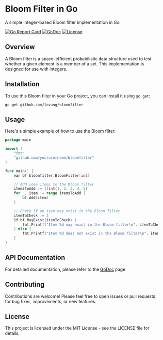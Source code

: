 # Bloom Filter in Go

A simple integer-based Bloom filter implementation in Go.

[![Go Report Card](https://goreportcard.com/badge/github.com/lovung/bloomfilter)](https://goreportcard.com/report/github.com/lovung/bloomfilter)
[![GoDoc](https://godoc.org/github.com/lovung/bloomfilter?status.svg)](https://pkg.go.dev/github.com/lovung/bloomfilter)
[![License](https://img.shields.io/badge/License-MIT-blue.svg)](https://github.com/lovung/bloomfilter/blob/main/LICENSE)

## Overview

A Bloom filter is a space-efficient probabilistic data structure used to test whether a given element is a member of a set. This implementation is designed for use with integers.

## Installation

To use this Bloom filter in your Go project, you can install it using `go get`:

```shell
go get github.com/lovung/bloomfilter
```

## Usage
Here's a simple example of how to use the Bloom filter:

```go
package main

import (
	"fmt"
	"github.com/yourusername/bloomfilter"
)

func main() {
	var bf bloomfilter.BloomFilter[int]

	// Add some items to the Bloom filter
	itemsToAdd := []int{1, 2, 3, 4, 5}
	for _, item := range itemsToAdd {
		bf.Add(item)
	}

	// Check if an item may exist in the Bloom filter
	itemToCheck := 3
	if bf.MayExist(itemToCheck) {
		fmt.Printf("Item %d may exist in the Bloom filter\n", itemToCheck)
	} else {
		fmt.Printf("Item %d does not exist in the Bloom filter\n", itemToCheck)
	}
}
```

## API Documentation
For detailed documentation, please refer to the [GoDoc](https://pkg.go.dev/github.com/loving/bloomfilter) page.

## Contributing
Contributions are welcome! Please feel free to open issues or pull requests for bug fixes, improvements, or new features.

## License
This project is licensed under the MIT License - see the LICENSE file for details.
